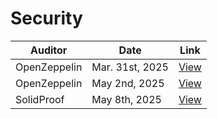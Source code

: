 # Security

| Auditor       | Date           | Link       |
| ------------- | -------------- | ---------- |
| OpenZeppelin  | Mar. 31st, 2025| [View](https://drive.google.com/file/d/1YFrqrPpDM2eP6KL-3VZ8A6MRe0dvQH91/view)|
| OpenZeppelin  | May 2nd, 2025| [View](https://drive.google.com/file/d/1wsWiT-DCcuGV6HJzc4Ct11hyCZieQqyB/view?usp=sharing)|
| SolidProof  | May 8th, 2025| [View](https://app.solidproof.io/projects/compensator)|